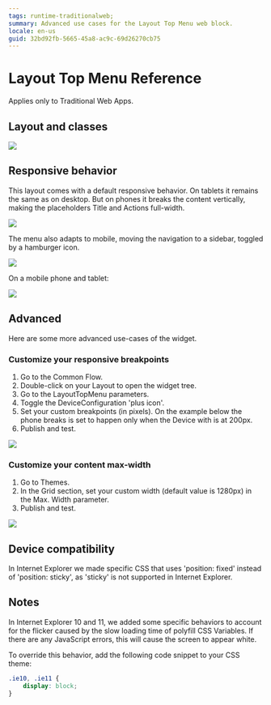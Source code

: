 ```yaml
---
tags: runtime-traditionalweb;
summary: Advanced use cases for the Layout Top Menu web block.
locale: en-us
guid: 32bd92fb-5665-45a8-ac9c-69d26270cb75
---
```


# Layout Top Menu Reference

<div class="info" markdown="1">

Applies only to Traditional Web Apps.

</div>

## Layout and classes

![](<images/layout-tm-1-diag.png>)

## Responsive behavior

This layout comes with a default responsive behavior. On tablets it remains the same as on desktop. But on phones it breaks the content vertically, making the placeholders Title and Actions full-width.

![](<images/layout-tm-3-ss.png>)

The menu also adapts to mobile, moving the navigation to a sidebar, toggled by a hamburger icon.

![](<images/layout-tm-4-ss.gif>)

On a mobile phone and tablet:

![](<images/layout-tm-7-ss.png>)

## Advanced

Here are some more advanced use-cases of the widget.

### Customize your responsive breakpoints

1. Go to the Common Flow.
1. Double-click on your Layout to open the widget tree.
1. Go to the LayoutTopMenu parameters.
1. Toggle the DeviceConfiguration 'plus icon'.
1. Set your custom breakpoints (in pixels). On the example below the phone breaks is set to happen only when the Device with is at 200px.
1. Publish and test.

![](<images/layout-tm-5-ss.png>)

### Customize your content max-width

1. Go to Themes.
1. In the Grid section, set your custom width (default value is 1280px) in the Max. Width parameter.
1. Publish and test.

![](<images/layout-tm-6-ss.png>)

## Device compatibility

In Internet Explorer we made specific CSS that uses 'position: fixed' instead of 'position: sticky', as 'sticky' is not supported in Internet Explorer.

## Notes

In Internet Explorer 10 and 11, we added some specific behaviors to account for the flicker caused by the slow loading time of polyfill CSS Variables. If there are any JavaScript errors, this will cause the screen to appear white.

To override this behavior, add the following code snippet to your CSS theme:

```css
.ie10, .ie11 {
    display: block;
}
```
